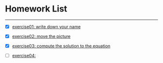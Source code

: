 # Homework List
------


- [x] [exercise01: write down your name](https://github.com/paaaaaan/Computational_physics_2015301500280/blob/master/temp.py)


- [x] [exercise02: move the picture](https://github.com/paaaaaan/Computational_physics_2015301500280/blob/master/temp.py)


- [x] [exercise03: compute the solution to the equation](https://github.com/paaaaaan/Computational_physics_2015301500280/blob/master/exercise03.py)


- [ ] [exercise04:   ](https://github.com/paaaaaan/Computational_physics_2015301500280/blob/master/exercise04.py)
